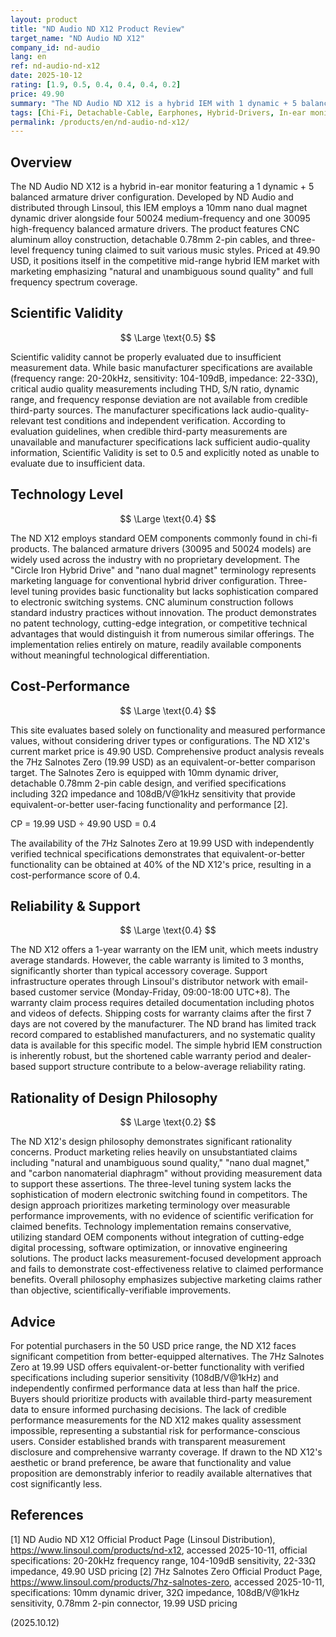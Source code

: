 ```yaml
---
layout: product
title: "ND Audio ND X12 Product Review"
target_name: "ND Audio ND X12"
company_id: nd-audio
lang: en
ref: nd-audio-nd-x12
date: 2025-10-12
rating: [1.9, 0.5, 0.4, 0.4, 0.4, 0.2]
price: 49.90
summary: "The ND Audio ND X12 is a hybrid IEM with 1 dynamic + 5 balanced armature drivers. While offering basic functionality, it lacks measurement data for proper evaluation and faces strong competition from cheaper alternatives with superior features."
tags: [Chi-Fi, Detachable-Cable, Earphones, Hybrid-Drivers, In-ear monitors, Mid-range, ND-Audio]
permalink: /products/en/nd-audio-nd-x12/
---
```

## Overview

The ND Audio ND X12 is a hybrid in-ear monitor featuring a 1 dynamic + 5 balanced armature driver configuration. Developed by ND Audio and distributed through Linsoul, this IEM employs a 10mm nano dual magnet dynamic driver alongside four 50024 medium-frequency and one 30095 high-frequency balanced armature drivers. The product features CNC aluminum alloy construction, detachable 0.78mm 2-pin cables, and three-level frequency tuning claimed to suit various music styles. Priced at 49.90 USD, it positions itself in the competitive mid-range hybrid IEM market with marketing emphasizing "natural and unambiguous sound quality" and full frequency spectrum coverage.

## Scientific Validity

$$ \Large \text{0.5} $$

Scientific validity cannot be properly evaluated due to insufficient measurement data. While basic manufacturer specifications are available (frequency range: 20-20kHz, sensitivity: 104-109dB, impedance: 22-33Ω), critical audio quality measurements including THD, S/N ratio, dynamic range, and frequency response deviation are not available from credible third-party sources. The manufacturer specifications lack audio-quality-relevant test conditions and independent verification. According to evaluation guidelines, when credible third-party measurements are unavailable and manufacturer specifications lack sufficient audio-quality information, Scientific Validity is set to 0.5 and explicitly noted as unable to evaluate due to insufficient data.

## Technology Level

$$ \Large \text{0.4} $$

The ND X12 employs standard OEM components commonly found in chi-fi products. The balanced armature drivers (30095 and 50024 models) are widely used across the industry with no proprietary development. The "Circle Iron Hybrid Drive" and "nano dual magnet" terminology represents marketing language for conventional hybrid driver configuration. Three-level tuning provides basic functionality but lacks sophistication compared to electronic switching systems. CNC aluminum construction follows standard industry practices without innovation. The product demonstrates no patent technology, cutting-edge integration, or competitive technical advantages that would distinguish it from numerous similar offerings. The implementation relies entirely on mature, readily available components without meaningful technological differentiation.

## Cost-Performance

$$ \Large \text{0.4} $$

This site evaluates based solely on functionality and measured performance values, without considering driver types or configurations. The ND X12's current market price is 49.90 USD. Comprehensive product analysis reveals the 7Hz Salnotes Zero (19.99 USD) as an equivalent-or-better comparison target. The Salnotes Zero is equipped with 10mm dynamic driver, detachable 0.78mm 2-pin cable design, and verified specifications including 32Ω impedance and 108dB/V@1kHz sensitivity that provide equivalent-or-better user-facing functionality and performance [2].

CP = 19.99 USD ÷ 49.90 USD = 0.4

The availability of the 7Hz Salnotes Zero at 19.99 USD with independently verified technical specifications demonstrates that equivalent-or-better functionality can be obtained at 40% of the ND X12's price, resulting in a cost-performance score of 0.4.

## Reliability & Support

$$ \Large \text{0.4} $$

The ND X12 offers a 1-year warranty on the IEM unit, which meets industry average standards. However, the cable warranty is limited to 3 months, significantly shorter than typical accessory coverage. Support infrastructure operates through Linsoul's distributor network with email-based customer service (Monday-Friday, 09:00-18:00 UTC+8). The warranty claim process requires detailed documentation including photos and videos of defects. Shipping costs for warranty claims after the first 7 days are not covered by the manufacturer. The ND brand has limited track record compared to established manufacturers, and no systematic quality data is available for this specific model. The simple hybrid IEM construction is inherently robust, but the shortened cable warranty period and dealer-based support structure contribute to a below-average reliability rating.

## Rationality of Design Philosophy

$$ \Large \text{0.2} $$

The ND X12's design philosophy demonstrates significant rationality concerns. Product marketing relies heavily on unsubstantiated claims including "natural and unambiguous sound quality," "nano dual magnet," and "carbon nanomaterial diaphragm" without providing measurement data to support these assertions. The three-level tuning system lacks the sophistication of modern electronic switching found in competitors. The design approach prioritizes marketing terminology over measurable performance improvements, with no evidence of scientific verification for claimed benefits. Technology implementation remains conservative, utilizing standard OEM components without integration of cutting-edge digital processing, software optimization, or innovative engineering solutions. The product lacks measurement-focused development approach and fails to demonstrate cost-effectiveness relative to claimed performance benefits. Overall philosophy emphasizes subjective marketing claims rather than objective, scientifically-verifiable improvements.

## Advice

For potential purchasers in the 50 USD price range, the ND X12 faces significant competition from better-equipped alternatives. The 7Hz Salnotes Zero at 19.99 USD offers equivalent-or-better functionality with verified specifications including superior sensitivity (108dB/V@1kHz) and independently confirmed performance data at less than half the price. Buyers should prioritize products with available third-party measurement data to ensure informed purchasing decisions. The lack of credible performance measurements for the ND X12 makes quality assessment impossible, representing a substantial risk for performance-conscious users. Consider established brands with transparent measurement disclosure and comprehensive warranty coverage. If drawn to the ND X12's aesthetic or brand preference, be aware that functionality and value proposition are demonstrably inferior to readily available alternatives that cost significantly less.

## References

[1] ND Audio ND X12 Official Product Page (Linsoul Distribution), https://www.linsoul.com/products/nd-x12, accessed 2025-10-11, official specifications: 20-20kHz frequency range, 104-109dB sensitivity, 22-33Ω impedance, 49.90 USD pricing
[2] 7Hz Salnotes Zero Official Product Page, https://www.linsoul.com/products/7hz-salnotes-zero, accessed 2025-10-11, specifications: 10mm dynamic driver, 32Ω impedance, 108dB/V@1kHz sensitivity, 0.78mm 2-pin connector, 19.99 USD pricing

(2025.10.12)